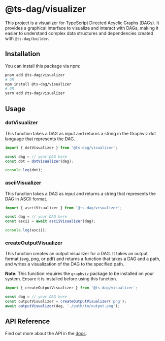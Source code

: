# @ts-dag/visualizer

This project is a visualizer for TypeScript Directed Acyclic Graphs (DAGs). It provides a graphical interface to visualize and interact with DAGs, making it easier to understand complex data structures and dependencies created with `@ts-dag/builder`.

## Installation

You can install this package via npm:

```bash
pnpm add @ts-dag/visualizer
# OR
npm install @ts-dag/visualizer
# OR
yarn add @ts-dag/visualizer
```

## Usage

### dotVisualizer

This function takes a DAG as input and returns a string in the Graphviz dot language that represents the DAG.

```typescript
import { dotVisualizer } from '@ts-dag/visualizer';

const dag = // your DAG here
const dot = dotVisualizer(dag);

console.log(dot);
```

### asciiVisualizer

This function takes a DAG as input and returns a string that represents the DAG in ASCII format.

```typescript
import { asciiVisualizer } from '@ts-dag/visualizer';

const dag = // your DAG here
const ascii = await asciiVisualizer(dag);

console.log(ascii);
```

### createOutputVisualizer

This function creates an output visualizer for a DAG. It takes an output format (svg, png, or pdf) and returns a function that takes a DAG and a path, and writes a visualization of the DAG to the specified path.

**Note:** This function requires the `graphviz` package to be installed on your system. Ensure it is installed before using this function.

```typescript
import { createOutputVisualizer } from '@ts-dag/visualizer';

const dag = // your DAG here
const outputVisualizer = createOutputVisualizer('png');
await outputVisualizer(dag, './path/to/output.png');
```

## API Reference

Find out more about the API in the [docs](https://wallexd.github.io/ts-dag/modules/_ts_dag_visualizer.html).
